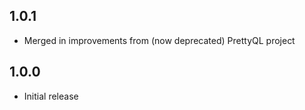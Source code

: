 ## 1.0.1

 * Merged in improvements from (now deprecated) PrettyQL project

## 1.0.0

 * Initial release
